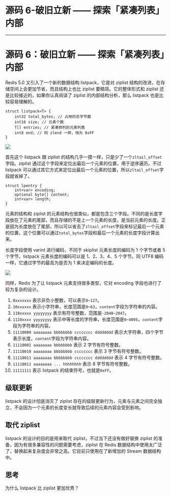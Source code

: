 
# 源码 6-破旧立新 —— 探索「紧凑列表」内部
---

# 源码 6：破旧立新 —— 探索「紧凑列表」内部

Redis 5.0 又引入了一个新的数据结构 listpack，它是对 ziplist 结构的改进，在存储空间上会更加节省，而且结构上也比 ziplist 要精简。它的整体形式和 ziplist 还是比较接近的，如果你认真阅读了 ziplist 的内部结构分析，那么 listpack 也是比较容易理解的。

```
struct listpack<T> {
    int32 total_bytes; // 占用的总字节数
    int16 size; // 元素个数
    T[] entries; // 紧凑排列的元素列表
    int8 end; // 同 zlend 一样，恒为 0xFF
}
```

![](https://p1-jj.byteimg.com/tos-cn-i-t2oaga2asx/gold-user-assets/2018/7/29/164e41fa97257519~tplv-t2oaga2asx-image.image)

首先这个 listpack 跟 ziplist 的结构几乎一摸一样，只是少了一个`zltail_offset`字段。ziplist 通过这个字段来定位出最后一个元素的位置，用于逆序遍历。不过 listpack 可以通过其它方式来定位出最后一个元素的位置，所以`zltail_offset`字段就省掉了。

```
struct lpentry {
    int<var> encoding;
    optional byte[] content;
    int<var> length;
}
```

元素的结构和 ziplist 的元素结构也很类似，都是包含三个字段。不同的是长度字段放在了元素的尾部，而且存储的不是上一个元素的长度，是当前元素的长度。正是因为长度放在了尾部，所以可以省去了`zltail_offset`字段来标记最后一个元素的位置，这个位置可以通过`total_bytes`字段和最后一个元素的长度字段计算出来。

长度字段使用 varint 进行编码，不同于 skiplist 元素长度的编码为 1 个字节或者 5 个字节，listpack 元素长度的编码可以是 1、2、3、4、5 个字节。同 UTF8 编码一样，它通过字节的最高为是否为 1 来决定编码的长度。

![](https://p1-jj.byteimg.com/tos-cn-i-t2oaga2asx/gold-user-assets/2018/7/29/164e4256399b6e4a~tplv-t2oaga2asx-image.image)

同样，Redis 为了让 listpack 元素支持很多类型，它对 encoding 字段也进行了较为复杂的设计。

1.  `0xxxxxxx` 表示非负小整数，可以表示`0~127`。
2.  `10xxxxxx` 表示小字符串，长度范围是`0~63`，`content`字段为字符串的内容。
3.  `110xxxxx yyyyyyyy` 表示有符号整数，范围是`-2048~2047`。
4.  `1110xxxx yyyyyyyy` 表示中等长度的字符串，长度范围是`0~4095`，`content`字段为字符串的内容。
5.  `11110000 aaaaaaaa bbbbbbbb cccccccc dddddddd` 表示大字符串，四个字节表示长度，`content`字段为字符串内容。
6.  `11110001 aaaaaaaa bbbbbbbb` 表示 2 字节有符号整数。
7.  `11110010 aaaaaaaa bbbbbbbb cccccccc` 表示 3 字节有符号整数。
8.  `11110011 aaaaaaaa bbbbbbbb cccccccc dddddddd` 表示 4 字节有符号整数。
9.  `11110011 aaaaaaaa ... hhhhhhhh` 表示 8 字节有符号整数。
10.  `11111111` 表示 listpack 的结束符号，也就是`0xFF`。

## 级联更新

listpack 的设计彻底消灭了 ziplist 存在的级联更新行为，元素与元素之间完全独立，不会因为一个元素的长度变长就导致后续的元素内容会受到影响。

## 取代 ziplist

listpack 的设计的目的是用来取代 ziplist，不过当下还没有做好替换 ziplist 的准备，因为有很多兼容性的问题需要考虑，ziplist 在 Redis 数据结构中使用太广泛了，替换起来复杂度会非常之高。它目前只使用在了新增加的 Stream 数据结构中。

## 思考

为什么 listpack 比 ziplist 更加优秀？
    